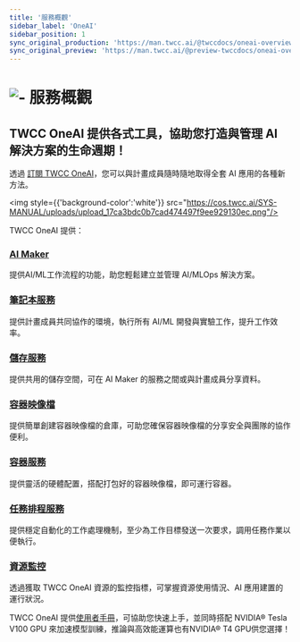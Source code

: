 ```yaml
---
title: '服務概觀'
sidebar_label: 'OneAI'
sidebar_position: 1
sync_original_production: 'https://man.twcc.ai/@twccdocs/oneai-overview-zh' 
sync_original_preview: 'https://man.twcc.ai/@preview-twccdocs/oneai-overview-zh'
---
```



# ![-](https://cos.twcc.ai/SYS-MANUAL/uploads/upload_a997c10eb5d383ad9ec2ae25a359f64e.png) 服務概觀


## TWCC OneAI 提供各式工具，協助您打造與管理 AI 解決方案的生命週期！


透過 [訂閱 TWCC OneAI](subscription-policies.md)，您可以與計畫成員隨時隨地取得全套 AI 應用的各種新方法。

<img style={{'background-color':'white'}} src="https://cos.twcc.ai/SYS-MANUAL/uploads/upload_17ca3bdc0b7cad474497f9ee929130ec.png"/>

TWCC OneAI 提供：


### [AI Maker](https://docs.oneai.twcc.ai/s/QFn7N5R-H) 

提供AI/ML工作流程的功能，助您輕鬆建立並管理 AI/MLOps 解決方案。

### [筆記本服務](https://docs.oneai.twcc.ai/s/Z8LdmjL9M)

提供計畫成員共同協作的環境，執行所有 AI/ML 開發與實驗工作，提升工作效率。

### [儲存服務](https://docs.oneai.twcc.ai/s/_F4C_EzEa)  

提供共用的儲存空間，可在 AI Maker 的服務之間或與計畫成員分享資料。

### [容器映像檔](https://docs.aimaker.twcc.ai/s/WAoPe4Au5)  

提供簡單創建容器映像檔的倉庫，可助您確保容器映像檔的分享安全與團隊的協作便利。

### [容器服務](https://docs.oneai.twcc.ai/s/yGbG4JJyi)  

提供靈活的硬體配置，搭配打包好的容器映像檔，即可運行容器。

### [任務排程服務](https://docs.oneai.twcc.ai/s/cBoaJtQicS) 

提供穩定自動化的工作處理機制，至少為工作目標發送一次要求，調用任務作業以便執行。

### [資源監控](https://docs.oneai.twcc.ai/s/gEQO9lvF8)  

透過獲取 TWCC OneAI 資源的監控指標，可掌握資源使用情況、AI 應用建置的運行狀況。

TWCC OneAI 提供[使用者手冊](https://docs.oneai.twcc.ai/s/QFn7N5R-H)，可協助您快速上手，並同時搭配 NVIDIA® Tesla V100 GPU 來加速模型訓練，推論與高效能運算也有NVIDIA® T4 GPU供您選擇！

